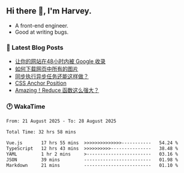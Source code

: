 ## Hi there 👋, I'm Harvey.

- A front-end engineer.
- Good at writing bugs.

### 📖 Latest Blog Posts
<!-- BLOG-POST-LIST:START -->
- [让你的网站在48小时内被 Google 收录](https://blog.izou.top/posts/google-index-script/)
- [如何下载网页中所有的图片](https://blog.izou.top/posts/download-page-img/)
- [同步执行异步任务还能这样做？](https://blog.izou.top/posts/sync-executed/)
- [CSS Anchor Position](https://blog.izou.top/posts/css-anchor/)
- [Amazing！Reduce 函数这么强大？](https://blog.izou.top/posts/reduce-usage/)
<!-- BLOG-POST-LIST:END -->

### 🕐 WakaTime
<!--START_SECTION:waka-->

```txt
From: 21 August 2025 - To: 28 August 2025

Total Time: 32 hrs 58 mins

Vue.js       17 hrs 55 mins  >>>>>>>>>>>>>>-----------   54.24 %
TypeScript   12 hrs 43 mins  >>>>>>>>>>---------------   38.48 %
YAML         1 hr 2 mins     >------------------------   03.16 %
JSON         39 mins         -------------------------   01.98 %
Markdown     21 mins         -------------------------   01.10 %
```

<!--END_SECTION:waka-->
